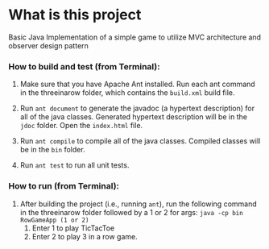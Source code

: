 # What is this project
Basic Java Implementation of a simple game to utilize MVC architecture and observer design pattern

### How to build and test (from Terminal):

1. Make sure that you have Apache Ant installed. Run each ant command in the threeinarow folder, which contains the `build.xml` build file.

2. Run `ant document` to generate the javadoc (a hypertext description) for all of the java classes. Generated hypertext description will be in the `jdoc` folder. Open the `index.html` file.

3. Run `ant compile` to compile all of the java classes. Compiled classes will be in the `bin` folder.

4. Run `ant test` to run all unit tests.

### How to run (from Terminal):

1. After building the project (i.e., running `ant`), run the following command in the threeinarow folder followed by a 1 or 2 for args:
   `java -cp bin RowGameApp (1 or 2)`
   1. Enter 1 to play TicTacToe
   2. Enter 2 to play 3 in a row game.
